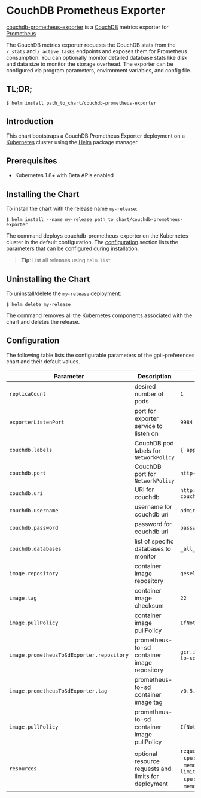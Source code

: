 # CouchDB Prometheus Exporter

[couchdb-prometheus-exporter](https://github.com/gesellix/couchdb-prometheus-exporter) is a [CouchDB](http://couchdb.apache.org/) metrics exporter for [Prometheus](http://prometheus.io/)

The CouchDB metrics exporter requests the CouchDB stats from the `/_stats` and `/_active_tasks` endpoints and exposes them for Prometheus consumption. You can optionally monitor detailed database stats like disk and data size to monitor the storage overhead. The exporter can be configured via program parameters, environment variables, and config file.


## TL;DR;

```console
$ helm install path_to_chart/couchdb-prometheus-exporter
```

## Introduction

This chart bootstraps a CouchDB Prometheus Exporter deployment on a [Kubernetes](http://kubernetes.io) cluster using the [Helm](https://helm.sh) package manager.

## Prerequisites
  - Kubernetes 1.8+ with Beta APIs enabled

## Installing the Chart

To install the chart with the release name `my-release`:

```console
$ helm install --name my-release path_to_chart/couchdb-prometheus-exporter
```

The command deploys couchdb-prometheus-exporter on the Kubernetes cluster in the default configuration. The [configuration](#configuration) section lists the parameters that can be configured during installation.

> **Tip**: List all releases using `helm list`

## Uninstalling the Chart

To uninstall/delete the `my-release` deployment:

```console
$ helm delete my-release
```

The command removes all the Kubernetes components associated with the chart and deletes the release.

## Configuration

The following table lists the configurable parameters of the gpii-preferences chart and their default values.

Parameter | Description | Default
--- | --- | ---
`replicaCount` | desired number of pods | `1`
`exporterListenPort` | port for exporter service to listen on | `9984`
`couchdb.labels` | CouchDB pod labels for `NetworkPolicy` | `{ app: "couchdb" }`
`couchdb.port` | CouchDB port for `NetworkPolicy` | `http-couchdb`
`couchdb.uri` | URI for couchdb | `http://couchdb-svc-couchdb.default.svc.cluster.local:5984`
`couchdb.username` | username for couchdb uri | `admin`
`couchdb.password` | password for couchdb uri | `password`
`couchdb.databases` | list of specific databases to monitor | `_all_dbs`
`image.repository` | container image repository | `gesellix/couchdb-prometheus-exporter`
`image.tag` | container image checksum | `22`
`image.pullPolicy` | container image pullPolicy | `IfNotPresent`
`image.prometheusToSdExporter.repository` | prometheus-to-sd container image repository | `gcr.io/google-containers/prometheus-to-sd`
`image.prometheusToSdExporter.tag` | prometheus-to-sd container image tag | `v0.5.1`
`image.pullPolicy` | prometheus-to-sd container image pullPolicy | `IfNotPresent`
`resources` | optional resource requests and limits for deployment | `requests:`<br/>&nbsp;&nbsp;`cpu: 10m`<br/>&nbsp;&nbsp;`memory: 60Mi`<br/>`limits:`<br/>&nbsp;&nbsp;`cpu: 10m`<br/>&nbsp;&nbsp;`memory: 60Mi`
